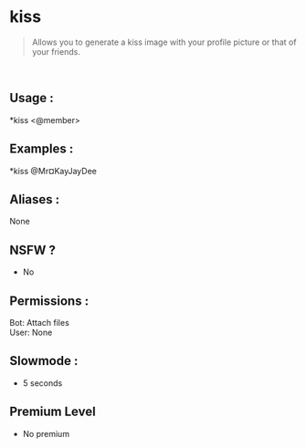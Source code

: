 # kiss

> Allows you to generate a kiss image with your profile picture or that of your friends.

<br>

## Usage :

*kiss <@member>

## Examples :

*kiss @Mr¤KayJayDee

## Aliases :

None

## NSFW ?

- No

## Permissions :

Bot: Attach files
<br>
User: None

## Slowmode :

- 5 seconds

## Premium Level

- No premium